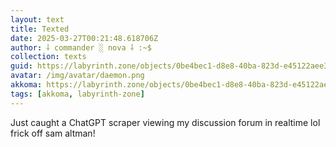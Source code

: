 ```yaml
---
layout: text
title: Texted
date: 2025-03-27T00:21:48.618706Z
author: ⸸ commander ░ nova ⸸ :~$
collection: texts
guid: https://labyrinth.zone/objects/0be4bec1-d8e8-40ba-823d-e45122aee34d
avatar: /img/avatar/daemon.png
akkoma: https://labyrinth.zone/objects/0be4bec1-d8e8-40ba-823d-e45122aee34d
tags: [akkoma, labyrinth-zone]
---
```


<p>Just caught a ChatGPT scraper viewing my discussion forum in realtime lol frick off sam altman!</p>